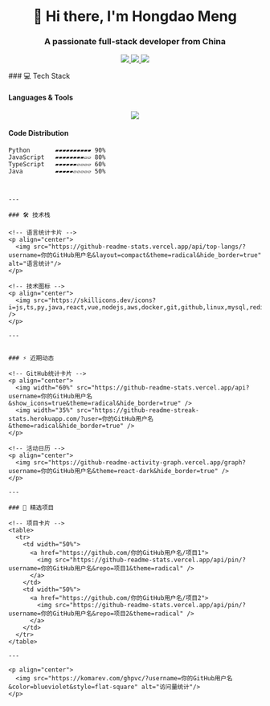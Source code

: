 <h1 align="center">👋 Hi there, I'm Hongdao Meng</h1>
<h3 align="center">A passionate full-stack developer from China</h3>

<p align="center">
  <a href="https://linkedin.com/in/hongdao-meng-70222b306">
    <img src="https://img.shields.io/badge/LinkedIn-0077B5?style=for-the-badge&logo=linkedin&logoColor=white"/>
  </a>
  <a href="mailto:mycrofthd@gmail.com">
    <img src="https://img.shields.io/badge/Gmail-D14836?style=for-the-badge&logo=gmail&logoColor=white"/>
  </a>
  <a href="[YOUR_BLOG_URL]">
    <img src="https://img.shields.io/badge/Blog-FF5722?style=for-the-badge&logo=blogger&logoColor=white"/>
  </a>
</p>
### 💻 Tech Stack

#### Languages & Tools
<p align="center">
  <img src="https://skillicons.dev/icons?i=js,ts,python,java,react,nodejs,aws,docker,git,github,linux,mysql,redis&perline=7"/>
</p>

#### Code Distribution
```text
Python       ▰▰▰▰▰▰▰▰▰▰ 90% 
JavaScript   ▰▰▰▰▰▰▰▰▱▱ 80%
TypeScript   ▰▰▰▰▰▰▱▱▱▱ 60%
Java         ▰▰▰▰▰▱▱▱▱▱ 50%



---

### 🛠 技术栈

<!-- 语言统计卡片 -->
<p align="center">
  <img src="https://github-readme-stats.vercel.app/api/top-langs/?username=你的GitHub用户名&layout=compact&theme=radical&hide_border=true" alt="语言统计"/>
</p>

<!-- 技术图标 -->
<p align="center">
  <img src="https://skillicons.dev/icons?i=js,ts,py,java,react,vue,nodejs,aws,docker,git,github,linux,mysql,redis&perline=7" />
</p>

---


### ⚡ 近期动态

<!-- GitHub统计卡片 -->
<p align="center">
  <img width="60%" src="https://github-readme-stats.vercel.app/api?username=你的GitHub用户名&show_icons=true&theme=radical&hide_border=true" />
  <img width="35%" src="https://github-readme-streak-stats.herokuapp.com/?user=你的GitHub用户名&theme=radical&hide_border=true" />
</p>

<!-- 活动日历 -->
<p align="center">
  <img src="https://github-readme-activity-graph.vercel.app/graph?username=你的GitHub用户名&theme=react-dark&hide_border=true" />
</p>

---

### 🚀 精选项目

<!-- 项目卡片 -->
<table>
  <tr>
    <td width="50%">
      <a href="https://github.com/你的GitHub用户名/项目1">
        <img src="https://github-readme-stats.vercel.app/api/pin/?username=你的GitHub用户名&repo=项目1&theme=radical" />
      </a>
    </td>
    <td width="50%">
      <a href="https://github.com/你的GitHub用户名/项目2">
        <img src="https://github-readme-stats.vercel.app/api/pin/?username=你的GitHub用户名&repo=项目2&theme=radical" />
      </a>
    </td>
  </tr>
</table>

---

<p align="center">
  <img src="https://komarev.com/ghpvc/?username=你的GitHub用户名&color=blueviolet&style=flat-square" alt="访问量统计"/>
</p>

